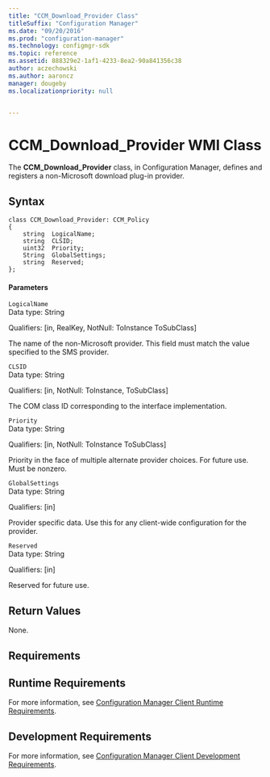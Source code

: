 ```yaml
---
title: "CCM_Download_Provider Class"
titleSuffix: "Configuration Manager"
ms.date: "09/20/2016"
ms.prod: "configuration-manager"
ms.technology: configmgr-sdk
ms.topic: reference
ms.assetid: 888329e2-1af1-4233-8ea2-90a841356c38
author: aczechowski
ms.author: aaroncz
manager: dougeby
ms.localizationpriority: null


---
```

# CCM_Download_Provider WMI Class
The **CCM_Download_Provider** class, in Configuration Manager, defines and registers a non-Microsoft download plug-in provider.  

## Syntax  

```  
class CCM_Download_Provider: CCM_Policy  
{  
    string  LogicalName;  
    string  CLSID;   
    uint32  Priority;   
    String  GlobalSettings;   
    string  Reserved;   
};  

```  

#### Parameters  
 `LogicalName`  
 Data type: String  

 Qualifiers: [in, RealKey, NotNull: ToInstance ToSubClass]  

 The name of the non-Microsoft provider. This field must match the value specified to the SMS provider.  

 `CLSID`  
 Data type: String  

 Qualifiers: [in, NotNull: ToInstance, ToSubClass]  

 The COM class ID corresponding to the interface implementation.  

 `Priority`  
 Data type: String  

 Qualifiers: [in, NotNull: ToInstance ToSubClass]  

 Priority in the face of multiple alternate provider choices. For future use. Must be nonzero.  

 `GlobalSettings`  
 Data type: String  

 Qualifiers: [in]  

 Provider specific data. Use this for any client-wide configuration for the provider.  

 `Reserved`  
 Data type: String  

 Qualifiers: [in]  

 Reserved for future use.  

## Return Values  
 None.  

## Requirements  

## Runtime Requirements  
 For more information, see [Configuration Manager Client Runtime Requirements](../../../../../develop/core/reqs/client-runtime-requirements.md).  

## Development Requirements  
 For more information, see [Configuration Manager Client Development Requirements](../../../../../develop/core/reqs/client-development-requirements.md).  
